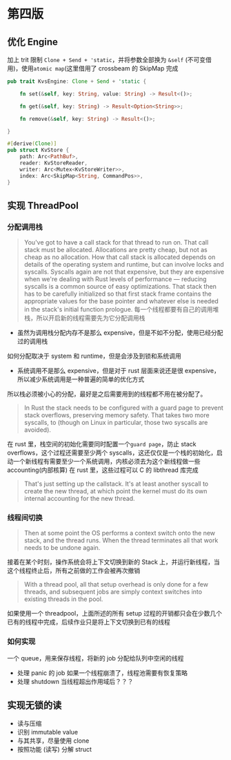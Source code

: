 # 第四版

## 优化 Engine

加上 trit 限制 `Clone + Send + 'static`，并将参数全部换为 `&self`
(不可变借用)，使用`atomic map`(这里借用了 crossbeam 的 SkipMap 完成

```rs
pub trait KvsEngine: Clone + Send + 'static {

    fn set(&self, key: String, value: String) -> Result<()>;

    fn get(&self, key: String) -> Result<Option<String>>;

    fn remove(&self, key: String) -> Result<()>;

}

#[derive(Clone)]
pub struct KvStore {
    path: Arc<PathBuf>,
    reader: KvStoreReader,
    writer: Arc<Mutex<KvStoreWriter>>,
    index: Arc<SkipMap<String, CommandPos>>,
}
```

## 实现 ThreadPool

### 分配调用栈

> You've got to have a call stack for that thread to run on. That call stack
> must be allocated. Allocations are pretty cheap, but not as cheap as no
> allocation. How that call stack is allocated depends on details of the
> operating system and runtime, but can involve locks and syscalls. Syscalls
> again are not that expensive, but they are expensive when we're dealing with
> Rust levels of performance — reducing syscalls is a common source of easy
> optimizations. That stack then has to be carefully initialized so that first
> stack frame contains the appropriate values for the base pointer and whatever
> else is needed in the stack's initial function prologue.
> 每一个线程都要有自己的调用堆栈，所以开启新的线程需要先为它分配调用栈

- 虽然为调用栈分配内存不是那么 expensive，但是不如不分配，使用已经分配过的调用栈

如何分配取决于 system 和 runtime，但是会涉及到锁和系统调用

- 系统调用不是那么 expensive，但是对于 rust 层面来说还是很 expensive，所以减少系统调用是一种普遍的简单的优化方式

所以栈必须被小心的分配，最好是之后需要用到的线程都不用在被分配了。

> In Rust the stack needs to be configured with a guard page to prevent stack
> overflows, preserving memory safety. That takes two more syscalls, to (though
> on Linux in particular, those two syscalls are avoided).

在 rust 里，栈空间的初始化需要同时配置一个`guard page`，防止 stack overflows，这个过程还需要至少两个
syscalls，这还仅仅是一个栈的初始化，启动一个新线程有需要至少一个系统调用，内核必须去为这个新线程做一些 accounting(内部核算) 在 rust
里，这些过程可以 C 的 libthread 库完成

> That's just setting up the callstack. It's at least another syscall to create
> the new thread, at which point the kernel must do its own internal accounting
> for the new thread.

### 线程间切换

> Then at some point the OS performs a context switch onto the new stack, and
> the thread runs. When the thread terminates all that work needs to be undone
> again.

接着在某个时刻，操作系统会将上下文切换到新的 Stack 上，并运行新线程，当这个线程终止后，所有之前做的工作会被再次撤销

> With a thread pool, all that setup overhead is only done for a few threads,
> and subsequent jobs are simply context switches into existing threads in the
> pool.

如果使用一个 threadpool，上面所述的所有 setup 过程的开销都只会在少数几个已有的线程中完成，后续作业只是将上下文切换到已有的线程

### 如何实现

一个 queue，用来保存线程，将新的 job 分配给队列中空闲的线程

- 处理 panic 的 job 如果一个线程崩溃了，线程池需要有恢复策略
- 处理 shutdown 当线程超出作用域后？？？

## 实现无锁的读

- 读与压缩
- 识别 immutable value
- 与其共享，尽量使用 clone
- 按照功能 (读写) 分解 struct
